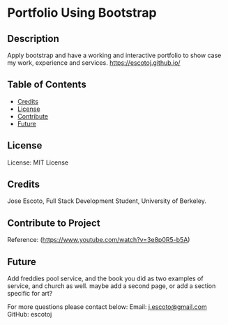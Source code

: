 # Portfolio Using Bootstrap  
  ## Description
  Apply bootstrap and have a working and interactive portfolio to show case my work, experience and services. 
  https://escotoj.github.io/ 

  ## Table of Contents
  - [Credits](#Credits)
  - [License](#License)
  - [Contribute](#Contribute)
  - [Future](#Future)
  
  ## License
  License: MIT License
  
  ## Credits
  Jose Escoto, Full Stack Development Student, University of Berkeley.
  
  ## Contribute to Project
  Reference: (https://www.youtube.com/watch?v=3e8p0R5-b5A)
  
  
  ## Future
  Add freddies pool service, and the book you did as two examples of service, and church as well. 
  maybe add a second page, or add a section specific for art?


  For more questions please contact below: 
  Email: j.escoto@gmail.com 
  GitHub: escotoj